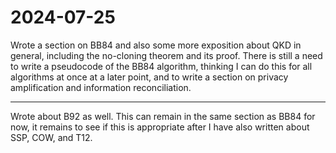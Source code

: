 # 2024-07-25

Wrote a section on BB84 and also some more exposition about QKD in general,
including the no-cloning theorem and its proof. There is still a need to write
a pseudocode of the BB84 algorithm, thinking I can do this for all algorithms
at once at a later point, and to write a section on privacy amplification and
information reconciliation.

---

Wrote about B92 as well. This can remain in the same section as BB84 for
now, it remains to see if this is appropriate after I have also written about 
SSP, COW, and T12.
